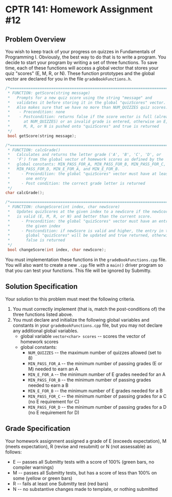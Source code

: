 # CPTR 141: Homework Assignment #12

## Problem Overview

You wish to keep track of your progress on quizzes in Fundamentals of Programming I.  Obviously, the best way to do that is to write a program.  You decide to start your program by writing a set of three functions.  To save time, each of these functions will access a global vector that stores your quiz "scores" (E, M, R, or N).  These function prototypes and the global vector are  declared for you in the file ``gradeBookFunctions.h``.

```c++
/*=====================================================================
 * FUNCTION: getScore(string message)
 *   Prompts for a new quiz score using the string "message" and 
 *   validates it before storing it in the global "quizScores" vector.    
 *   Also makes sure that we have no more than NUM_QUIZZES quiz scores.
 *    - Precondition: none
 *    - Postcondition: returns false if the score vector is full (already   
 *      at NUM_QUIZZES) or an invalid grade is entered, otherwise an E, 
 *      M, R, or N is pushed onto "quizScores" and true is returned
 */
 bool getScore(string message);
```

```c++
/*=====================================================================
 * FUNCTION: calcGrade()
 *   Calculates and returns the letter grade ('A', 'B', 'C', 'D', or
 *   'F') from the global vector of homework scores as defined by the
 *   global constants: MIN_PASS_FOR_A, MIN_PASS_FOR_B, MIN_PASS_FOR_C,
 *   MIN_PASS_FOR_D, MIN_E_FOR_A, and MIN_E_FOR_B.
 *     - Precondition: the global "quizScores" vector must have at least 
 *       one entry
 *     - Post condition: the correct grade letter is returned
 */
char calcGrade();
```

```c++
/*=====================================================================
 * FUNCTION: changeScore(int index, char newScore)
 *   Updates quizScores at the given index to a newScore if the newScore
 *   is valid (E, M, R, or N) and better than the current score.
 *     - Precondition: the global "quizScores" vector must have an entry at
 *       the given index
 *     - Postcondition: if newScore is valid and higher, the entry in the
 *       global "quizScores" will be updated and true returned, otherwise
 *       false is returned
 */
 bool changeScore(int index, char newScore);
```

You must implementation these functions in the ``gradeBookFunctions.cpp`` file.  You will also want to create a new ``.cpp`` file with a ``main()`` driver program so that you can test your functions.  This file will be ignored by Submitty.


## Solution Specification

Your solution to this problem must meet the following criteria.

1. You must correctly implement (that is, match the post-conditions of) the three functions listed above.
2. You must declare and initialize the following global variables and constants in your `gradeBookFunctions.cpp` file, but you may not declare any additional global variables. 
   * global variable `vector<char> scores` -- scores the vector of homework scores
   * global constants:
     * `NUM_QUIZZES` -- the maximum number of quizzes allowed (set to 8)
     * `MIN_PASS_FOR_A` -- the minimum number of passing grades (E or M) needed to earn an A
     * `MIN_E_FOR_A` -- the minimum number of E grades needed for an A
     * `MIN_PASS_FOR_B` -- the minimum number of passing grades needed to earn a B
     * `MIN_E_FOR_B` -- the minimum number of E grades needed for a B
     * `MIN_PASS_FOR_C` -- the minimum number of passing grades for a C (no E requirement for C)
     * `MIN_PASS_FOR_D` -- the minimum number of passing grades for a D (no E requirement for D)

## Grade Specification

Your homework assignment assigned a grade of E (exceeds expectation), M (meets expectation), R (revise and resubmit) or N (not assessable) as follows:

- E -- passes all Submitty tests with a score of 100% (green bars, no compiler warnings)
- M -- passes all Submitty tests, but has a score of less than 100% on some (yellow or green bars)
- R -- fails at least one Submitty test (red bars)
- N -- no substantive changes made to template, or nothing submitted


